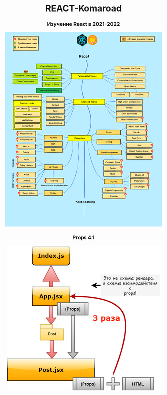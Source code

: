 <h1 align="center">REACT-Komaroad</h1>

<h3 align="center">Изучение React в 2021-2022</h3>

<img src='https://github.com/Ivan-Corporation/REACT-Komaroad/blob/main/react-roadmap.png' />
<br>
<h3 align="center">Props 4.1</h3>
<p align="center">
<img  src="https://github.com/Ivan-Corporation/React-Komaroad/blob/main/Practice/Fundamental%20Topics/props-vs-states/props2.png" />
  </p>

